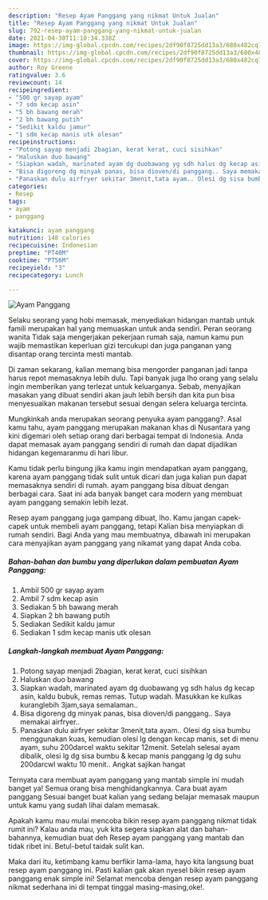 ```yaml
---
description: "Resep Ayam Panggang yang nikmat Untuk Jualan"
title: "Resep Ayam Panggang yang nikmat Untuk Jualan"
slug: 792-resep-ayam-panggang-yang-nikmat-untuk-jualan
date: 2021-04-30T11:10:34.338Z
image: https://img-global.cpcdn.com/recipes/2df90f8725dd13a3/680x482cq70/ayam-panggang-foto-resep-utama.jpg
thumbnail: https://img-global.cpcdn.com/recipes/2df90f8725dd13a3/680x482cq70/ayam-panggang-foto-resep-utama.jpg
cover: https://img-global.cpcdn.com/recipes/2df90f8725dd13a3/680x482cq70/ayam-panggang-foto-resep-utama.jpg
author: Roy Greene
ratingvalue: 3.6
reviewcount: 14
recipeingredient:
- "500 gr sayap ayam"
- "7 sdm kecap asin"
- "5 bh bawang merah"
- "2 bh bawang putih"
- "Sedikit kaldu jamur"
- "1 sdm kecap manis utk olesan"
recipeinstructions:
- "Potong sayap menjadi 2bagian, kerat kerat, cuci sisihkan"
- "Haluskan duo bawang"
- "Siapkan wadah, marinated ayam dg duobawang yg sdh halus dg kecap asin, kaldu bubuk, remas remas. Tutup wadah. Masukkan ke kulkas kuranglebih 3jam,saya semalaman.."
- "Bisa digoreng dg minyak panas, bisa dioven/di panggang.. Saya memakai airfryer.."
- "Panaskan dulu airfryer sekitar 3menit,tata ayam.. Olesi dg sisa bumbu menggunakan kuas, kemudian olesi lg dengan kecap manis, set di menu ayam, suhu 200darcel waktu sekitar 12menit. Setelah selesai ayam dibalik, olesi lg dg sisa bumbu &amp; kecap manis panggang lg dg suhu 200darcwl waktu 10 menit.. Angkat sajikan hangat"
categories:
- Resep
tags:
- ayam
- panggang

katakunci: ayam panggang 
nutrition: 148 calories
recipecuisine: Indonesian
preptime: "PT40M"
cooktime: "PT56M"
recipeyield: "3"
recipecategory: Lunch

---
```



![Ayam Panggang](https://img-global.cpcdn.com/recipes/2df90f8725dd13a3/680x482cq70/ayam-panggang-foto-resep-utama.jpg)

Selaku seorang yang hobi memasak, menyediakan hidangan mantab untuk famili merupakan hal yang memuaskan untuk anda sendiri. Peran seorang  wanita Tidak saja mengerjakan pekerjaan rumah saja, namun kamu pun wajib memastikan keperluan gizi tercukupi dan juga panganan yang disantap orang tercinta mesti mantab.

Di zaman  sekarang, kalian memang bisa mengorder panganan jadi tanpa harus repot memasaknya lebih dulu. Tapi banyak juga lho orang yang selalu ingin memberikan yang terlezat untuk keluarganya. Sebab, menyajikan masakan yang dibuat sendiri akan jauh lebih bersih dan kita pun bisa menyesuaikan makanan tersebut sesuai dengan selera keluarga tercinta. 



Mungkinkah anda merupakan seorang penyuka ayam panggang?. Asal kamu tahu, ayam panggang merupakan makanan khas di Nusantara yang kini digemari oleh setiap orang dari berbagai tempat di Indonesia. Anda dapat memasak ayam panggang sendiri di rumah dan dapat dijadikan hidangan kegemaranmu di hari libur.

Kamu tidak perlu bingung jika kamu ingin mendapatkan ayam panggang, karena ayam panggang tidak sulit untuk dicari dan juga kalian pun dapat memasaknya sendiri di rumah. ayam panggang bisa dibuat dengan berbagai cara. Saat ini ada banyak banget cara modern yang membuat ayam panggang semakin lebih lezat.

Resep ayam panggang juga gampang dibuat, lho. Kamu jangan capek-capek untuk membeli ayam panggang, tetapi Kalian bisa menyiapkan di rumah sendiri. Bagi Anda yang mau membuatnya, dibawah ini merupakan cara menyajikan ayam panggang yang nikamat yang dapat Anda coba.

<!--inarticleads1-->

##### Bahan-bahan dan bumbu yang diperlukan dalam pembuatan Ayam Panggang:

1. Ambil 500 gr sayap ayam
1. Ambil 7 sdm kecap asin
1. Sediakan 5 bh bawang merah
1. Siapkan 2 bh bawang putih
1. Sediakan Sedikit kaldu jamur
1. Sediakan 1 sdm kecap manis utk olesan




<!--inarticleads2-->

##### Langkah-langkah membuat Ayam Panggang:

1. Potong sayap menjadi 2bagian, kerat kerat, cuci sisihkan
1. Haluskan duo bawang
1. Siapkan wadah, marinated ayam dg duobawang yg sdh halus dg kecap asin, kaldu bubuk, remas remas. Tutup wadah. Masukkan ke kulkas kuranglebih 3jam,saya semalaman..
1. Bisa digoreng dg minyak panas, bisa dioven/di panggang.. Saya memakai airfryer..
1. Panaskan dulu airfryer sekitar 3menit,tata ayam.. Olesi dg sisa bumbu menggunakan kuas, kemudian olesi lg dengan kecap manis, set di menu ayam, suhu 200darcel waktu sekitar 12menit. Setelah selesai ayam dibalik, olesi lg dg sisa bumbu &amp; kecap manis panggang lg dg suhu 200darcwl waktu 10 menit.. Angkat sajikan hangat




Ternyata cara membuat ayam panggang yang mantab simple ini mudah banget ya! Semua orang bisa menghidangkannya. Cara buat ayam panggang Sesuai banget buat kalian yang sedang belajar memasak maupun untuk kamu yang sudah lihai dalam memasak.

Apakah kamu mau mulai mencoba bikin resep ayam panggang nikmat tidak rumit ini? Kalau anda mau, yuk kita segera siapkan alat dan bahan-bahannya, kemudian buat deh Resep ayam panggang yang mantab dan tidak ribet ini. Betul-betul taidak sulit kan. 

Maka dari itu, ketimbang kamu berfikir lama-lama, hayo kita langsung buat resep ayam panggang ini. Pasti kalian gak akan nyesel bikin resep ayam panggang enak simple ini! Selamat mencoba dengan resep ayam panggang nikmat sederhana ini di tempat tinggal masing-masing,oke!.

